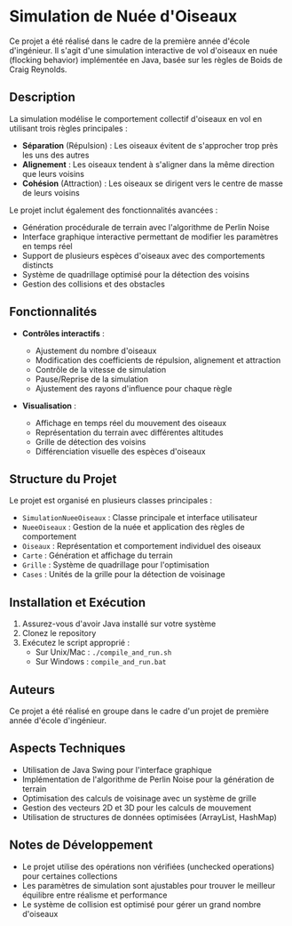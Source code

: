 # Simulation de Nuée d'Oiseaux

Ce projet a été réalisé dans le cadre de la première année d'école d'ingénieur. Il s'agit d'une simulation interactive de vol d'oiseaux en nuée (flocking behavior) implémentée en Java, basée sur les règles de Boids de Craig Reynolds.

## Description

La simulation modélise le comportement collectif d'oiseaux en vol en utilisant trois règles principales :
- **Séparation** (Répulsion) : Les oiseaux évitent de s'approcher trop près les uns des autres
- **Alignement** : Les oiseaux tendent à s'aligner dans la même direction que leurs voisins
- **Cohésion** (Attraction) : Les oiseaux se dirigent vers le centre de masse de leurs voisins

Le projet inclut également des fonctionnalités avancées :
- Génération procédurale de terrain avec l'algorithme de Perlin Noise
- Interface graphique interactive permettant de modifier les paramètres en temps réel
- Support de plusieurs espèces d'oiseaux avec des comportements distincts
- Système de quadrillage optimisé pour la détection des voisins
- Gestion des collisions et des obstacles

## Fonctionnalités

- **Contrôles interactifs** :
  - Ajustement du nombre d'oiseaux
  - Modification des coefficients de répulsion, alignement et attraction
  - Contrôle de la vitesse de simulation
  - Pause/Reprise de la simulation
  - Ajustement des rayons d'influence pour chaque règle

- **Visualisation** :
  - Affichage en temps réel du mouvement des oiseaux
  - Représentation du terrain avec différentes altitudes
  - Grille de détection des voisins
  - Différenciation visuelle des espèces d'oiseaux

## Structure du Projet

Le projet est organisé en plusieurs classes principales :
- `SimulationNueeOiseaux` : Classe principale et interface utilisateur
- `NueeOiseaux` : Gestion de la nuée et application des règles de comportement
- `Oiseaux` : Représentation et comportement individuel des oiseaux
- `Carte` : Génération et affichage du terrain
- `Grille` : Système de quadrillage pour l'optimisation
- `Cases` : Unités de la grille pour la détection de voisinage

## Installation et Exécution

1. Assurez-vous d'avoir Java installé sur votre système
2. Clonez le repository
3. Exécutez le script approprié :
   - Sur Unix/Mac : `./compile_and_run.sh`
   - Sur Windows : `compile_and_run.bat`

## Auteurs

Ce projet a été réalisé en groupe dans le cadre d'un projet de première année d'école d'ingénieur.

## Aspects Techniques

- Utilisation de Java Swing pour l'interface graphique
- Implémentation de l'algorithme de Perlin Noise pour la génération de terrain
- Optimisation des calculs de voisinage avec un système de grille
- Gestion des vecteurs 2D et 3D pour les calculs de mouvement
- Utilisation de structures de données optimisées (ArrayList, HashMap)

## Notes de Développement

- Le projet utilise des opérations non vérifiées (unchecked operations) pour certaines collections
- Les paramètres de simulation sont ajustables pour trouver le meilleur équilibre entre réalisme et performance
- Le système de collision est optimisé pour gérer un grand nombre d'oiseaux
